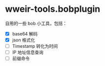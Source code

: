# wweir-tools.bobplugin

自用的一些 bob 小工具，包括：

- [x] base64 解码
- [x] json 格式化
- [ ] Timestamp 转化为时间
- [ ] IP 地址信息查询
- [ ] 前缀命令
